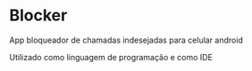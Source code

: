 # Blocker	
App bloqueador de chamadas indesejadas para celular android

Utilizado <Kotlin> como linguagem de programação e <Android Studio> como IDE
